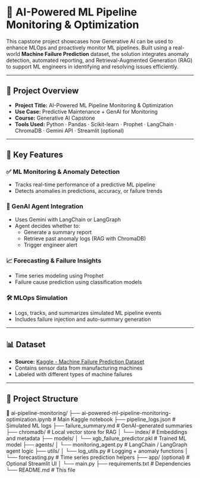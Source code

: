# 🤖 AI-Powered ML Pipeline Monitoring & Optimization

This capstone project showcases how Generative AI can be used to enhance MLOps and proactively monitor ML pipelines. Built using a real-world **Machine Failure Prediction** dataset, the solution integrates anomaly detection, automated reporting, and Retrieval-Augmented Generation (RAG) to support ML engineers in identifying and resolving issues efficiently.

---

## 🚀 Project Overview

- **Project Title:** AI-Powered ML Pipeline Monitoring & Optimization  
- **Use Case:** Predictive Maintenance + GenAI for Monitoring  
- **Course:** Generative AI Capstone  
- **Tools Used:** Python · Pandas · Scikit-learn · Prophet · LangChain · ChromaDB · Gemini API · Streamlit (optional)

---

## 📌 Key Features

### ✅ ML Monitoring & Anomaly Detection
- Tracks real-time performance of a predictive ML pipeline
- Detects anomalies in predictions, accuracy, or failure trends

### 🧠 GenAI Agent Integration
- Uses Gemini with LangChain or LangGraph
- Agent decides whether to:
  - Generate a summary report
  - Retrieve past anomaly logs (RAG with ChromaDB)
  - Trigger engineer alert

### 📈 Forecasting & Failure Insights
- Time series modeling using Prophet
- Failure cause prediction using classification models

### 🛠️ MLOps Simulation
- Logs, tracks, and summarizes simulated ML pipeline events
- Includes failure injection and auto-summary generation

---

## 📊 Dataset

- **Source:** [Kaggle - Machine Failure Prediction Dataset](https://www.kaggle.com/datasets/erhanleboglu/machine-failure-prediction)
- Contains sensor data from manufacturing machines
- Labeled with different types of machine failures

---

## 🧩 Project Structure
📁 ai-pipeline-monitoring/ ├── ai-powered-ml-pipeline-monitoring-optimization.ipynb # Main Kaggle notebook ├── pipeline_logs.json # Simulated ML logs ├── failure_summary.md # GenAI-generated summaries ├── chromadb/ # Local vector store for RAG │ └── index/ # Embeddings and metadata ├── models/ │ └── xgb_failure_predictor.pkl # Trained ML model ├── agents/ │ └── monitoring_agent.py # LangChain / LangGraph agent logic ├── utils/ │ └── log_utils.py # Logging + anomaly functions │ └── forecasting.py # Time series prediction helpers ├── app/ (optional) # Optional Streamlit UI │ └── main.py ├── requirements.txt # Dependencies └── README.md # This file
